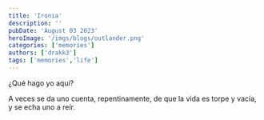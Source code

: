 ```yaml
---
title: 'Ironia'
description: ''
pubDate: 'August 03 2023'
heroImage: '/imgs/blogs/outlander.png'
categories: ['memories']
authors: ['drakk3']
tags: ['memories','life']
---
```


¿Qué hago yo aqui?

A veces se da uno cuenta, repentinamente, de que la vida es torpe y vacía, y se echa uno a reír.